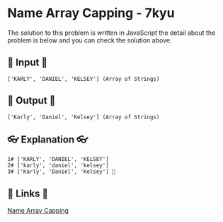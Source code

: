 # Name Array Capping - 7kyu

The solution to this problem is written in JavaScript the detail about the problem is below and you can check the solution above.

## 🥚 Input 🥚

```
['KARLY', 'DANIEL', 'KELSEY'] (Array of Strings)
```

## 🐣 Output 🐣

```
['Karly', 'Daniel', 'Kelsey'] (Array of Strings)
```

## 👓 Explanation 👓

```
1# ['KARLY', 'DANIEL', 'KELSEY']
2# ['karly', 'daniel', 'kelsey']
3# ['Karly', 'Daniel', 'Kelsey'] 🎉
```

## 🔗 Links 🔗

[Name Array Capping](https://www.codewars.com/kata/5356ad2cbb858025d800111d)
